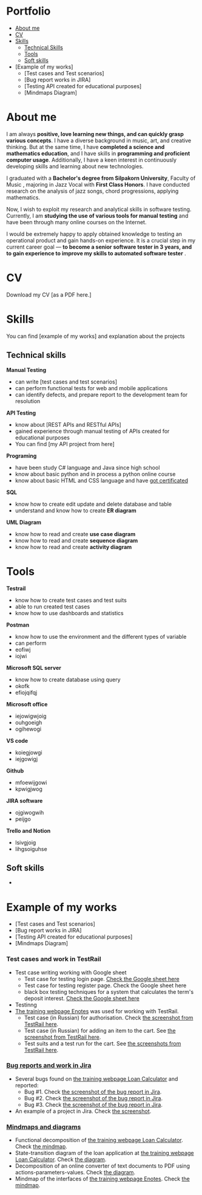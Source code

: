 # Portfolio

- [About me](https://github.com/kuamadee/my_portfolio#about-me)
- [CV](https://github.com/kuamadee/my_portfolio#cv)
- [Skills](https://github.com/kuamadee/my_portfolio#skills)
    - [Technical Skills](https://github.com/kuamadee/my_portfolio#technical-skills)
    - [Tools](https://github.com/kuamadee/my_portfolio#tools)
    - [Soft skills](https://github.com/kuamadee/my_portfolio#soft-skills)
- [Example of my works]
    - [Test cases and Test scenarios]
    - [Bug report works in JIRA]
    - [Testing API created for educational purposes]
    - [Mindmaps Diagram]

# About me

I am always **positive, love learning new things, and can quickly grasp various concepts**. I have a diverse background in music, art, and creative thinking. But at the same time, I have **completed a science and mathematics education**, and I have skills in **programming and proficient computer usage**. Additionally, I have a keen interest in continuously developing skills and learning about new technologies.

I graduated with a **Bachelor's degree from Silpakorn University**, Faculty of Music , majoring in Jazz Vocal with **First Class Honors**. I have conducted research on the analysis of jazz songs, chord progressions, applying mathematics.

Now, I wish to exploit my research and analytical skills in software testing. Currently, I am **studying the use of various tools for manual testing** and have been through many online courses on the Internet.

I would be extremely happy to apply obtained knowledge to testing an operational product and gain hands-on experience. It is a crucial step in my current career goal — **to become a senior software tester in 3 years, and to gain experience to improve my skills to automated software tester** .

# CV

Download my CV [as a PDF here.]

# Skills

You can find [example of my works] and explanation about the projects

## Technical skills

**Manual Testing**

- can write [test cases and test scenarios]
- can perform functional tests for web and mobile applications
- can identify defects, and prepare report to the development team for resolution

**API Testing**

- know about [REST APIs and RESTful APIs]
- gained experience through manual testing of APIs created for educational purposes
- You can find [my API project from here]

**Programing**

- have been study C# language and Java since high school
- know about basic python and in process a python online course
- know about basic HTML and CSS language and have [got certificated](https://drive.google.com/file/d/1QSuMA5uqxzyfqCLr9-Y0I7OPCO6FrWdk/view?usp=drive_link)

**SQL**

- know how to create edit update and delete database and table
- understand and know how to create **ER diagram**

**UML Diagram**

- know how to read and create **use case diagram**
- know how to read and create **sequence diagram**
- know how to read and create **activity diagram**

# Tools

**Testrail**

- know how to create test cases and test suits
- able to run created test cases
- know how to use dashboards and statistics

**Postman**

- know how to use the environment and the different types of variable
- can perform
- eofiwj
- iojwi

**Microsoft SQL server**

- know how to create database using query
- okofk
- efiojqifqj

**Microsoft office**

- iejowigwjoig
- ouhgoeigh
- ogihewogi

**VS code**

- koiegjowgi
- iejgowigj

**Github**

- mfoewijgowi
- kpwigjwog

**JIRA software**

- ojgiwogwih
- peijgo

**Trello and Notion**

- lsivgjoig
- lihgsoiguhse

## Soft skills

- 

# Example of my works

- [Test cases and Test scenarios]
- [Bug report works in JIRA]
- [Testing API created for educational purposes]
- [Mindmaps Diagram]

### Test cases and work in TestRail

- Test case writing working with Google sheet
    - Test case for testing login page. [Check the Google sheet here](https://docs.google.com/spreadsheets/d/1Aygei39xarpsRjKmj53MEyEEOI8mDxm2_uO9I0f9a4o/edit?usp=sharing)
    - Test case for testing register page. Check the Google sheet here
    - black box testing techniques for a system that calculates the term's deposit interest. [Check the Google sheet here](https://docs.google.com/spreadsheets/d/1lL82MaxnvUuGZPZyfk9rOsZzQdSMdGCj0J-FRQRILSk/edit?usp=sharing)
- Testinng
- [The training webpage Enotes](https://enotes.pointschool.ruin/) was used for working with TestRail.
    - Test case (in Russian) for authorisation. Check [the screenshot from TestRail here](https://drive.google.com/file/d/1X9q5h3NKLI7NZpoU-gaHwSrYq_KQtDsl/view?usp=sharing).
    - Test case (in Russian) for adding an item to the cart. See [the screenshot from TestRail here](https://drive.google.com/file/d/1L74DBG62BRnl45WuVYsuR3RoYU4KZHrI/view?usp=sharing).
    - Test suits and a test run for the cart. See [the screenshots from TestRail here](https://drive.google.com/file/d/1imQyEHdDE9FCWtnnPZurh0J9QMTWrS3l/view?usp=sharing).

### [Bug reports and work in Jira](https://github.com/esbazhenova/portfolio#bug-reports-and-work-in-jira)

- Several bugs found on [the training webpage Loan Calculator](http://creditcalculator.pointschool.ru/) and reported:
    - Bug #1. Check [the screenshot of the bug report in Jira](https://drive.google.com/file/d/1Ypqw992_r6YgXNdqslH1FVW3Y33sT6ip/view?usp=sharing).
    - Bug #2. Check [the screenshot of the bug report in Jira](https://drive.google.com/file/d/15KB2fIqWO4uIUbAMejk8ZZrkpPfJzz1m/view?usp=sharing).
    - Bug #3. Check [the screenshot of the bug report in Jira](https://drive.google.com/file/d/1Qn_Fe5gwdEQ-f4PKpg115CZaWl3_N705/view?usp=sharing).
- An example of a project in Jira. Check [the screenshot](https://drive.google.com/file/d/1uN7R4SGWYZ0zn45id8_CeSzs4sn68BWq/view?usp=sharing).

### [Mindmaps and diagrams](https://github.com/esbazhenova/portfolio#mindmaps-and-diagrams)

- Functional decomposition of [the training webpage Loan Calculator](http://creditcalculator.pointschool.ru/). Check [the mindmap](https://drive.google.com/file/d/1i1O25CTJNYbuZAmigsRFJjPzUhbRJduY/view?usp=sharing).
- State-transition diagram of the loan application at [the training webpage Loan Calculator](http://creditcalculator.pointschool.ru/). Check [the diagram](https://drive.google.com/file/d/1yr1i_gvkTDtbw-ZZF9I_o5CKQZuc2KWG/view?usp=sharing).
- Decomposition of an online converter of text documents to PDF using actions-parameters-values. Check [the diagram](https://drive.google.com/file/d/1gbBCBGNyRJhp0DhFgFbpxrb9F2Zd5LnH/view?usp=sharing).
- Mindmap of the interfaces of [the training webpage Enotes](https://enotes.pointschool.ruin/). Check [the mindmap](https://drive.google.com/file/d/1gzv3ADI2_tm_Of0rk_gZDZ1niW50w4oc/view?usp=sharing).
